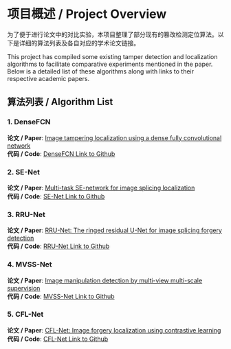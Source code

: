# 项目概述 / Project Overview

为了便于进行论文中的对比实验，本项目整理了部分现有的篡改检测定位算法。以下是详细的算法列表及各自对应的学术论文链接。

This project has compiled some existing tamper detection and localization algorithms to facilitate comparative experiments mentioned in the paper. Below is a detailed list of these algorithms along with links to their respective academic papers.


## 算法列表 / Algorithm List

### 1. DenseFCN
**论文 / Paper**: [Image tampering localization using a dense fully convolutional network](https://ieeexplore.ieee.org/abstract/document/9393396)<br>
**代码 / Code**: [DenseFCN Link to Github](https://github.com/ZhuangPeiyu/Dense-FCN-for-tampering-localization)
<br>
### 2. SE-Net
**论文 / Paper**: [Multi-task SE-network for image splicing localization](https://www.fst.um.edu.mo/personal/wp-content/uploads/2022/07/Multi-Task_SE-Network.pdf)
<br>
**代码 / Code**: [SE-Net Link to Github](https://github.com/YulansZhang/Multi-task-SE-Network-for-Image-Splicing-Localization)
<br>
### 3. RRU-Net
**论文 / Paper**: [RRU-Net: The ringed residual U-Net for image splicing forgery detection](http://openaccess.thecvf.com/content_CVPRW_2019/papers/CV-COPS/Bi_RRU-Net_The_Ringed_Residual_U-Net_for_Image_Splicing_Forgery_Detection_CVPRW_2019_paper.pdf)
<br>
**代码 / Code**: [RRU-Net Link to Github](https://github.com/yelusaleng/RRU-Net)
<br>
### 4. MVSS-Net
**论文 / Paper**: [Image manipulation detection by multi-view multi-scale supervision](https://openaccess.thecvf.com/content/ICCV2021/papers/Chen_Image_Manipulation_Detection_by_Multi-View_Multi-Scale_Supervision_ICCV_2021_paper.pdf)
<br>
**代码 / Code**: [MVSS-Net Link to Github](https://github.com/dong03/MVSS-Net)
<br>
### 5. CFL-Net
**论文 / Paper**: [CFL-Net: Image forgery localization using contrastive learning](https://openaccess.thecvf.com/content/WACV2023/papers/Niloy_CFL-Net_Image_Forgery_Localization_Using_Contrastive_Learning_WACV_2023_paper.pdf)
<br>
**代码 / Code**: [CFL-Net Link to Github](https://github.com/Kishor-Bhaumik/CFLNet/tree/master)

